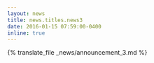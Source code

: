```yaml
---
layout: news
title: news.titles.news3
date: 2016-01-15 07:59:00-0400
inline: true
---
```


{% translate_file _news/announcement_3.md %}
